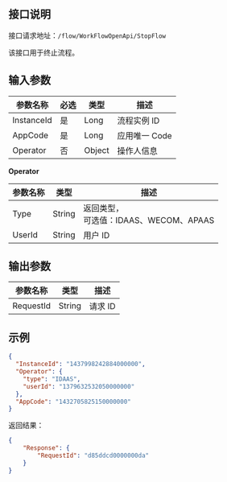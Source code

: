 ## 接口说明

接口请求地址：`/flow/WorkFlowOpenApi/StopFlow`

该接口用于终止流程。

## 输入参数

| 参数名称   | 必选 | 类型   | 描述         |
| ---------- | ---- | ------ | ------------ |
| InstanceId | 是   | Long   | 流程实例 ID   |
| AppCode    | 是   | Long   | 应用唯一 Code |
| Operator   | 否   | Object | 操作人信息   |

**Operator**

| 参数名称 | 类型   | 描述                                        |
| -------- | ------ | ------------------------------------------- |
| Type     | String | 返回类型，<br />可选值：IDAAS、WECOM、APAAS |
| UserId   | String | 用户 ID                                    |


## 输出参数

| 参数名称  | 类型   | 描述   |
| --------- | ------ | ------ |
| RequestId | String | 请求 ID |



## 示例

```json
{
  "InstanceId": "1437998242884000000",
  "Operator": {
    "type": "IDAAS",
    "userId": "1379632532050000000"
  },
  "AppCode": "1432705825150000000"
}
```

返回结果：
```json
{
    "Response": {
        "RequestId": "d85ddcd0000000da"
    }
}
```

